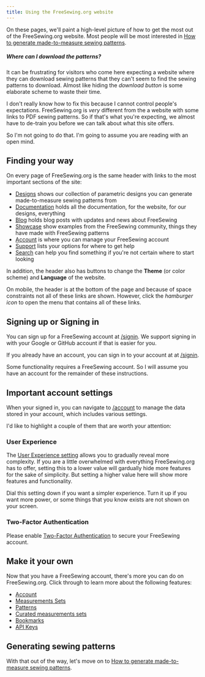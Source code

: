 ```yaml
---
title: Using the FreeSewing.org website
---
```


On these pages, we'll paint a high-level picture of how to get the most out of the FreeSewing.org website.
Most people will be most interested in [How to generate made-to-measure sewing patterns](/docs/about/site/draft/).


<Comment by="joost">

##### Where can I download the patterns?
It can be frustrating for visitors who come here expecting a website where they can download sewing patterns that they can't seem to find the sewing patterns to download. Almost like hiding the *download button* is some elaborate scheme to waste their time.

I don't really know how to fix this because I cannot control people's expectations.
FreeSewing.org is _very_ different from the a website with some links to PDF sewing patterns.
So if that's what you're expecting, we almost have to de-train you before we can talk about what this site offers.

So I'm not going to do that. I'm going to assume you are reading with an open mind.

</Comment>

## Finding your way

On every page of FreeSewing.org is the same header with links to the most important sections of the site:

- [Designs](/designs/) shows our collection of parametric designs you can generate made-to-measure sewing patterns from
- [Documentation](/documentation/) holds all the documentation, for the website, for our designs, everything
- [Blog](/blog/) holds blog posts with updates and news about FreeSewing
- [Showcase](/showcase/) show examples from the FreeSewing community, things they have made with FreeSewing patterns
- [Account](/account/) is where you can manage your FreeSewing account
- [Support](/support/) lists your options for where to get help
- [Search](/search/) can help you find something if you're not certain where to start looking

In addition, the header also has buttons to change the **Theme** (or color scheme) and **Language** of the website.

On mobile, the header is at the bottom of the page and because of space constraints not all of these links are shown.
However, click the *hamburger icon* to open the menu that contains all of these links. 

## Signing up or Signing in

You can sign up for a FreeSewing account at [/signin](/signin/). We support
signing in with your Google or GitHub account if that is easier for you.

If you already have an account, you can sign in to your account at at [/signin](/signin/).

Some functionality requires a FreeSewing account. So I will assume you have an account for the remainder of these instructions.

## Important account settings

When your signed in, you can navigate to [/account](/account/) to manage the data stored in your account, which includes various settings. 

I'd like to highlight a couple of them that are worth your attention:

### User Experience

The [User Experience setting](/account/control/) allows you to gradually reveal more complexity.
If you are a little overwhelmed with everything FreeSewing.org has to offer, setting this to a lower value will gardually hide more features for the sake of simplicity. But setting a higher value here will show more features and functionality.

Dial this setting down if you want a simpler experience. Turn it up if you want more power, or some things that you know exists are not shown on your screen.

### Two-Factor Authentication

Please enable [Two-Factor Authentication](/account/mfa/) to secure your FreeSewing account. 

## Make it your own

Now that you have a FreeSewing account, there's more you can do on FreeSewing.org. 
Click through to learn more about the following features:

- [Account](/docs/about/site/account)
- [Measurements Sets](/docs/about/site/sets)
- [Patterns](/docs/about/site/patterns)
- [Curated measurements sets](/docs/about/site/csets)
- [Bookmarks](/docs/about/site/bookmarks)
- [API Keys](/docs/about/site/apikeys)


## Generating sewing patterns

With that out of the way, let's move on to [How to generate made-to-measure sewing patterns](/docs/about/site/draft/).

